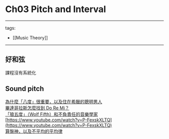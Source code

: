 # Ch03 Pitch and Interval

---
tags:
  - [[Music Theory]]
---

## 好和弦
課程沒有系統化

## Sound pitch
[為什麼「八度」很重要，以及住在希臘的聰明男人](https://www.youtube.com/watch?v=rpZV2YO4LJA)  
[畢達哥拉斯怎麼找到 Do Re Mi？](https://www.youtube.com/watch?v=p6f__AYhqUA)  
[「狼五度」（Wolf Fifth）和不負責任的音樂學家](https://www.youtube.com/watch?v=Mf6XgBijyvQ)  
[https://www.youtube.com/watch?v=P-FexskXLTQ](https://www.youtube.com/watch?v=P-FexskXLTQ)  
[算盤神，以及不平均的平均律](https://www.youtube.com/watch?v=HkzHF147ZjE)  

## 
